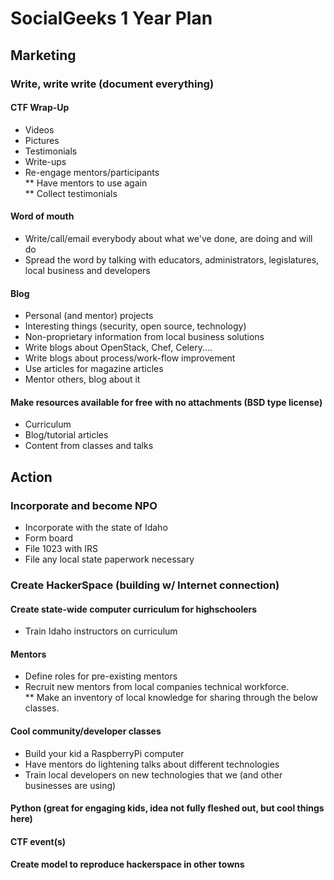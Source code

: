 # SocialGeeks 1 Year Plan  
## Marketing  
### Write, write write (document everything)  

#### CTF Wrap-Up  
* Videos   
* Pictures  
* Testimonials  
* Write-ups  
* Re-engage mentors/participants   
** Have mentors to use again  
** Collect testimonials  

#### Word of mouth   
* Write/call/email everybody about what we've done, are doing and will do   
* Spread the word by talking with educators, administrators, legislatures, local business and developers 

#### Blog   
* Personal (and mentor) projects  
* Interesting things (security, open source, technology)   
* Non-proprietary information from local business solutions   
* Write blogs about OpenStack, Chef, Celery....  
* Write blogs about process/work-flow improvement   
* Use articles for magazine articles
* Mentor others, blog about it   


#### Make resources available for free with no attachments (BSD type license)  
* Curriculum
* Blog/tutorial articles
* Content from classes and talks

## Action 

### Incorporate and become NPO   
* Incorporate with the state of Idaho  
* Form board  
* File 1023 with IRS  
* File any local state paperwork necessary  

### Create HackerSpace (building w/ Internet connection)  
#### Create state-wide computer curriculum for highschoolers   
* Train Idaho instructors on curriculum   
#### Mentors  
* Define roles for pre-existing mentors   
* Recruit new mentors from local companies technical workforce.  
** Make an inventory of local knowledge for sharing through the below classes.   

#### Cool community/developer classes   
* Build your kid a RaspberryPi computer  
* Have mentors do lightening talks about different technologies   
* Train local developers on new technologies that we (and other businesses are using)   

#### Python (great for engaging kids, idea not fully fleshed out, but cool things here)  

#### CTF event(s)  
#### Create model to reproduce hackerspace in other towns  

